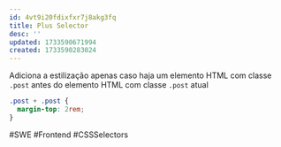 ```yaml
---
id: 4vt9i20fdixfxr7j8akg3fq
title: Plus Selector
desc: ''
updated: 1733590671994
created: 1733590283024
---
```


Adiciona a estilização apenas caso haja um elemento HTML com classe `.post` antes do elemento HTML com classe `.post` atual

```css
.post + .post {
  margin-top: 2rem;
}
```

#SWE #Frontend #CSSSelectors
